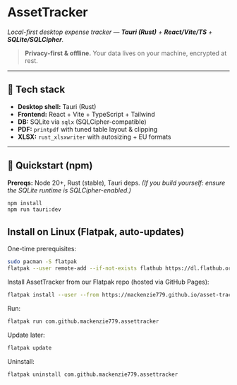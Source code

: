# AssetTracker

*Local-first desktop expense tracker — **Tauri (Rust)** + **React/Vite/TS** + **SQLite/SQLCipher**.*

> **Privacy-first & offline.** Your data lives on your machine, encrypted at rest.

---

## 🧱 Tech stack

* **Desktop shell:** Tauri (Rust)
* **Frontend:** React + Vite + TypeScript + Tailwind
* **DB:** SQLite via `sqlx` (SQLCipher-compatible)
* **PDF:** `printpdf` with tuned table layout & clipping
* **XLSX:** `rust_xlsxwriter` with autosizing + EU formats

---

## 🚀 Quickstart (npm)

**Prereqs:** Node 20+, Rust (stable), Tauri deps.
*(If you build yourself: ensure the SQLite runtime is SQLCipher-enabled.)*

```bash
npm install
npm run tauri:dev
```
## Install on Linux (Flatpak, auto-updates)

One-time prerequisites:

```bash
sudo pacman -S flatpak      
flatpak --user remote-add --if-not-exists flathub https://dl.flathub.org/repo/flathub.flatpakrepo
````

Install AssetTracker from our Flatpak repo (hosted via GitHub Pages):

```bash
flatpak install --user --from https://mackenzie779.github.io/asset-tracker/AssetTracker.flatpakref
```

Run:

```bash
flatpak run com.github.mackenzie779.assettracker
```

Update later:

```bash
flatpak update
```

Uninstall:

```bash
flatpak uninstall com.github.mackenzie779.assettracker
```
